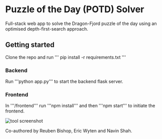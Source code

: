 # Puzzle of the Day (POTD) Solver

Full-stack web app to solve the Dragon-Fjord puzzle of the day using an optimised depth-first-search approach.

## Getting started

Clone the repo and run 
'''
pip install -r requirements.txt
'''

### Backend 
Run '''python app.py''' to start the backend flask server. 

### Frontend
In '''/frontend''' run '''npm install''' and then '''npm start''' to initiate the frontend.  

![tool screenshot](https://i.imgur.com/GMs9mfN.png)

Co-authored by Reuben Bishop, Eric Wyten and Navin Shah. 
